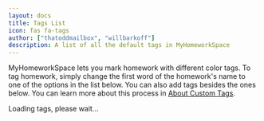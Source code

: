 ```yaml
---
layout: docs
title: Tags List
icon: fas fa-tags
author: ["thatoddmailbox", "willbarkoff"]
description: A list of all the default tags in MyHomeworkSpace
---
```

MyHomeworkSpace lets you mark homework with different color tags. To tag homework, simply change the first word of the homework's name to one of the options in the list below. You can also add tags besides the ones below. You can learn more about this process in [About Custom Tags](custom-tags.html).

<div id="tagList">Loading tags, please wait...</div>
<script src="/assets/js/taglist.js"></script>
<link rel="stylesheet" href="/assets/css/taglist.css" />